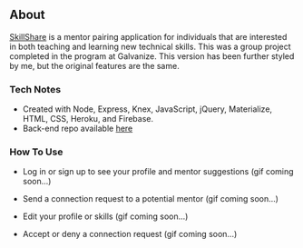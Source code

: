 ## About
[SkillShare](https://skill-share-8f180.firebaseapp.com/) is a mentor pairing application for individuals that are interested in both teaching and learning new technical skills. This was a group project completed in the program at Galvanize. This version has been further styled by me, but the original features are the same.

### Tech Notes
* Created with Node, Express, Knex, JavaScript, jQuery, Materialize, HTML, CSS, Heroku, and Firebase.
* Back-end repo available [here](https://github.com/maria-mata/SkillShare-Backend)

### How To Use
* Log in or sign up to see your profile and mentor suggestions
(gif coming soon...)

* Send a connection request to a potential mentor
(gif coming soon...)

* Edit your profile or skills
(gif coming soon...)

* Accept or deny a connection request
(gif coming soon...)
